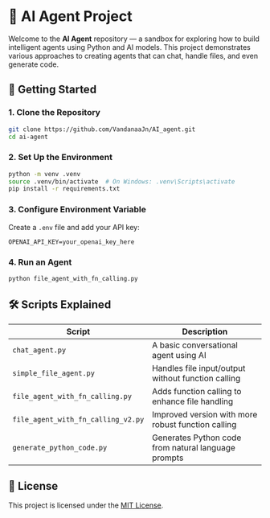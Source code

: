 # 🤖 AI Agent Project

Welcome to the **AI Agent** repository — a sandbox for exploring how to build intelligent agents using Python and AI models. This project demonstrates various approaches to creating agents that can chat, handle files, and even generate code.

## 🚀 Getting Started

### 1. Clone the Repository

```bash
git clone https://github.com/VandanaaJn/AI_agent.git
cd ai-agent
```

### 2. Set Up the Environment

```bash
python -m venv .venv
source .venv/bin/activate  # On Windows: .venv\Scripts\activate
pip install -r requirements.txt
```

### 3. Configure Environment Variable

Create a `.env` file and add your API key:

```env
OPENAI_API_KEY=your_openai_key_here
```

### 4. Run an Agent

```bash
python file_agent_with_fn_calling.py
```

## 🛠️ Scripts Explained

| Script                             | Description                                               |
|-----------------------------------|-----------------------------------------------------------|
| `chat_agent.py`                   | A basic conversational agent using AI                     |
| `simple_file_agent.py`            | Handles file input/output without function calling        |
| `file_agent_with_fn_calling.py`   | Adds function calling to enhance file handling            |
| `file_agent_with_fn_calling_v2.py`| Improved version with more robust function calling        |
| `generate_python_code.py`         | Generates Python code from natural language prompts       |

## 📄 License

This project is licensed under the [MIT License](LICENSE).